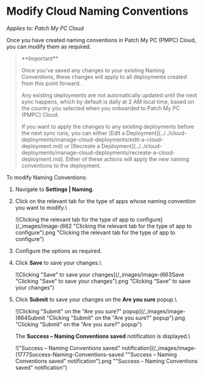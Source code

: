 # Modify Cloud Naming Conventions

_Applies to: Patch My PC Cloud_

Once you have created naming conventions in Patch My PC (PMPC) Cloud, you can modify them as required.

<blockquote class="wp-block-quote">
<p>**Important**</p>
<p>Once you’ve saved any changes to your existing Naming Conventions, these changes will apply to all deployments created from this point forward.</p>
<p>Any existing deployments are not automatically updated until the next sync happens, which by default is daily at 2 AM local time, based on the country you selected when you onboarded to Patch My PC (PMPC) Cloud.</p>
<p>If you want to apply the changes to any existing deployments before the next sync runs, you can either [Edit a Deployment](../../cloud-deployments/manage-cloud-deployments/edit-a-cloud-deployment.md) or [Recreate a Deployment](../../cloud-deployments/manage-cloud-deployments/recreate-a-cloud-deployment.md). Either of these actions will apply the new naming conventions to the deployment.</p>
</blockquote>

To modify Naming Conventions:

1. Navigate to **Settings | Naming**.
2.  Click on the relevant tab for the type of apps whose naming convention you want to modify.\


    ![Clicking the relevant tab for the type of app to configure](/_images/image-(662 "Clicking the relevant tab for the type of app to configure").png "Clicking the relevant tab for the type of app to configure")


3. Configure the options as required.
4.  Click **Save** to save your changes.\


    ![Clicking "Save" to save your changes](/_images/image-(663Save "Clicking \"Save\" to save your changes").png "Clicking “Save” to save your changes")


5.  Click **Submit** to save your changes on the **Are you sure** popup.\


    ![Clicking "Submit" on the "Are you sure?" popup](/_images/image-(664Submit "Clicking \"Submit\" on the \"Are you sure?\" popup").png "Clicking “Submit” on the “Are you sure?” popup")

    The **Success – Naming Conventions saved** notification is displayed.\


    !["Success – Naming Conventions saved" notification](/_images/image-(1777Success-Naming-Conventions-saved "\"Success – Naming Conventions saved\" notification").png "&#x22;Success – Naming Conventions saved&#x22; notification")